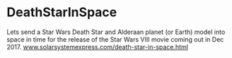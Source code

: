 # DeathStarInSpace
Lets send a Star Wars Death Star and Alderaan planet (or Earth) model into space in time for the release of the Star Wars VIII movie coming out in Dec 2017. www.solarsystemexpress.com/death-star-in-space.html

